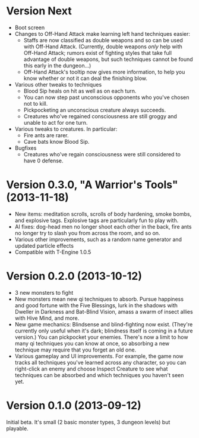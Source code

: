 Version Next
============

* Boot screen
* Changes to Off-Hand Attack make learning left hand techniques easier:
    * Staffs are now classified as double weapons and so can be used with Off-Hand Attack.  (Currently, double weapons _only_ help with Off-Hand Attack; rumors exist of fighting styles that take full advantage of double weapons, but such techniques cannot be found this early in the dungeon...)
    * Off-Hand Attack's tooltip now gives more information, to help you know whether or not it can deal the finishing blow.
* Various other tweaks to techniques
    * Blood Sip heals on hit as well as on each turn.
    * You can now step past unconscious opponents who you've chosen not to kill.
    * Pickpocketing an unconscious creature always succeeds.
    * Creatures who've regained consciousness are still groggy and unable to act for one turn.
* Various tweaks to creatures.  In particular:
    * Fire ants are rarer.
    * Cave bats know Blood Sip.
* Bugfixes
    * Creatures who've regain consciousness were still considered to have 0 defense.

Version 0.3.0, "A Warrior's Tools" (2013-11-18)
===============================================

* New items: meditation scrolls, scrolls of body hardening, smoke bombs, and explosive tags. Explosive tags are particularly fun to play with.
* AI fixes: dog-head men no longer shoot each other in the back, fire ants no longer try to slash you from across the room, and so on.
* Various other improvements, such as a random name generator and updated particle effects
* Compatible with T-Engine 1.0.5

Version 0.2.0 (2013-10-12)
==========================

* 3 new monsters to fight
* New monsters mean new qi techniques to absorb. Pursue happiness and good fortune with the Five Blessings, lurk in the shadows with Dweller in Darkness and Bat-Blind Vision, amass a swarm of insect allies with Hive Mind, and more.
* New game mechanics: Blindsense and blind-fighting now exist. (They're currently only useful when it's dark; blindness itself is coming in a future version.) You can pickpocket your enemies. There's now a limit to how many qi techniques you can know at once, so absorbing a new technique may require that you forget an old one.
* Various gameplay and UI improvements. For example, the game now tracks all techniques you've learned across any character, so you can right-click an enemy and choose Inspect Creature to see what techniques can be absorbed and which techniques you haven't seen yet.

Version 0.1.0 (2013-09-12)
==========================

Initial beta. It's small (2 basic monster types, 3 dungeon levels) but playable.

